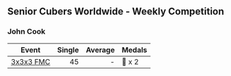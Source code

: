 ## Senior Cubers Worldwide - Weekly Competition
### John Cook

| Event | Single | Average | Medals |
| -- | --: | --: | :-- |
| [3x3x3 FMC](john_cook/333fm.md) | 45 | - | 🥉 x 2 |

<!-- Global site tag (gtag.js) - Google Analytics -->
<script async src="https://www.googletagmanager.com/gtag/js?id=UA-86348435-3"></script>
<script>window.dataLayer = window.dataLayer || []; function gtag() {dataLayer.push(arguments);} gtag('js', new Date()); gtag('config', 'UA-86348435-3');</script>

